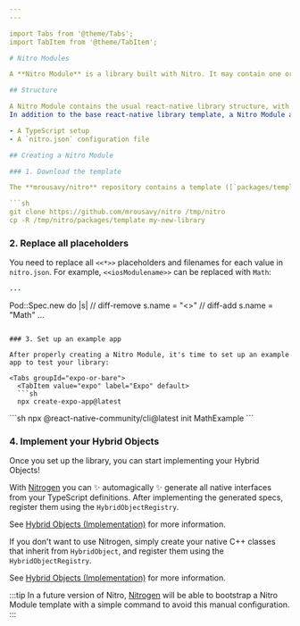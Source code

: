 ```yaml
---
---

import Tabs from '@theme/Tabs';
import TabItem from '@theme/TabItem';

# Nitro Modules

A **Nitro Module** is a library built with Nitro. It may contain one or more [**Hybrid Objects**](hybrid-objects).

## Structure

A Nitro Module contains the usual react-native library structure, with `ios/` and `android/` folders, a `package.json`, and a `*.podspec` file for iOS.
In addition to the base react-native library template, a Nitro Module also contains:

- A TypeScript setup
- A `nitro.json` configuration file

## Creating a Nitro Module

### 1. Download the template

The **mrousavy/nitro** repository contains a template ([`packages/template`](https://github.com/mrousavy/nitro/tree/main/packages/template)) which can be used to create a new Nitro Module:

```sh
git clone https://github.com/mrousavy/nitro /tmp/nitro
cp -R /tmp/nitro/packages/template my-new-library
```

### 2. Replace all placeholders

You need to replace all `<<*>>` placeholders and filenames for each value in `nitro.json`. For example, `<<iosModulename>>` can be replaced with `Math`:

```ruby
...
```

Pod::Spec.new do |s|
// diff-remove
  s.name         = "<<iosModulename>>"
// diff-add
  s.name         = "Math"
...
```

### 3. Set up an example app

After properly creating a Nitro Module, it's time to set up an example app to test your library:

<Tabs groupId="expo-or-bare">
  <TabItem value="expo" label="Expo" default>
  ```sh
  npx create-expo-app@latest
  ```
  </TabItem>
  <TabItem value="bare" label="Bare RN">
  ```sh
  npx @react-native-community/cli@latest init MathExample
  ```
  </TabItem>
</Tabs>

### 4. Implement your Hybrid Objects

Once you set up the library, you can start implementing your Hybrid Objects!


<Tabs groupId="nitrogen-or-not">
  <TabItem value="nitrogen" label="With Nitrogen ✨" default>

  With [Nitrogen](nitrogen) you can ✨ automagically ✨ generate all native interfaces from your TypeScript definitions.
  After implementing the generated specs, register them using the `HybridObjectRegistry`.

  See [Hybrid Objects (Implementation)](hybrid-objects#implementation) for more information.

  </TabItem>
  <TabItem value="manually" label="Manually">

  If you don't want to use Nitrogen, simply create your native C++ classes that inherit from `HybridObject`, and register them using the `HybridObjectRegistry`.

  See [Hybrid Objects (Implementation)](hybrid-objects#implementation) for more information.

  </TabItem>
</Tabs>

:::tip
In a future version of Nitro, [Nitrogen](nitrogen) will be able to bootstrap a Nitro Module template with a simple command to avoid this manual configuration.
:::
